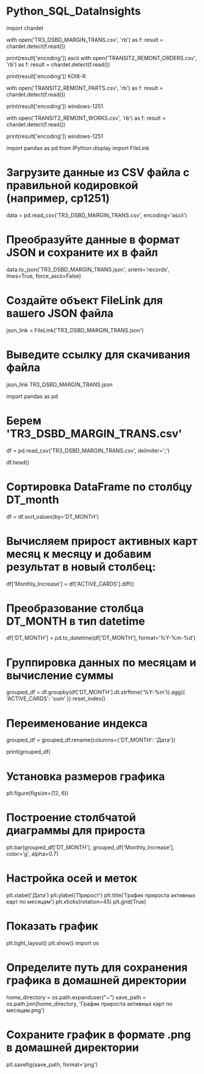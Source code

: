 # Python_SQL_DataInsights

import chardet

with open('TR3_DSBD_MARGIN_TRANS.csv', 'rb') as f:
    result = chardet.detect(f.read())

print(result['encoding'])
ascii
with open('TRANSIT2_REMONT_ORDERS.csv', 'rb') as f:
    result = chardet.detect(f.read())

print(result['encoding'])
KOI8-R

with open('TRANSIT2_REMONT_PARTS.csv', 'rb') as f:
    result = chardet.detect(f.read())

print(result['encoding'])
windows-1251

with open('TRANSIT2_REMONT_WORKS.csv', 'rb') as f:
    result = chardet.detect(f.read())

print(result['encoding'])
windows-1251

import pandas as pd
from IPython.display import FileLink

# Загрузите данные из CSV файла с правильной кодировкой (например, cp1251)
data = pd.read_csv('TR3_DSBD_MARGIN_TRANS.csv', encoding='ascii')

# Преобразуйте данные в формат JSON и сохраните их в файл
data.to_json('TR3_DSBD_MARGIN_TRANS.json', orient='records', lines=True, force_ascii=False)
 
# Создайте объект FileLink для вашего JSON файла
json_link = FileLink('TR3_DSBD_MARGIN_TRANS.json')

# Выведите ссылку для скачивания файла
json_link
TR3_DSBD_MARGIN_TRANS.json

import pandas as pd
# Берем 'TR3_DSBD_MARGIN_TRANS.csv' 
df = pd.read_csv('TR3_DSBD_MARGIN_TRANS.csv', delimiter=';')

df.head()
# Сортировка DataFrame по столбцу DT_month
df = df.sort_values(by='DT_MONTH')
# Вычисляем прирост активных карт месяц к месяцу и добавим результат в новый столбец:
df['Monthly_Increase'] = df['ACTIVE_CARDS'].diff()
# Преобразование столбца DT_MONTH в тип datetime
df['DT_MONTH'] = pd.to_datetime(df['DT_MONTH'], format='%Y-%m-%d')

# Группировка данных по месяцам и вычисление суммы
grouped_df = df.groupby(df['DT_MONTH'].dt.strftime('%Y-%m')).agg({
    'ACTIVE_CARDS': 'sum'
}).reset_index()

# Переименование индекса
grouped_df = grouped_df.rename(columns={'DT_MONTH': 'Дата'})

print(grouped_df)
# Установка размеров графика
plt.figure(figsize=(12, 6))

# Построение столбчатой диаграммы для прироста
plt.bar(grouped_df['DT_MONTH'], grouped_df['Monthly_Increase'], color='g', alpha=0.7)

# Настройка осей и меток
plt.xlabel('Дата')
plt.ylabel('Прирост')
plt.title('График прироста активных карт по месяцам')
plt.xticks(rotation=45)
plt.grid(True)

# Показать график
plt.tight_layout()
plt.show()
import os
# Определите путь для сохранения графика в домашней директории
home_directory = os.path.expanduser("~")
save_path = os.path.join(home_directory, 'График прироста активных карт по месяцам.png')

# Сохраните график в формате .png в домашней директории
plt.savefig(save_path, format='png')



